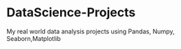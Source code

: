# DataScience-Projects
My real world data analysis projects using Pandas, Numpy, Seaborn,Matplotlib

